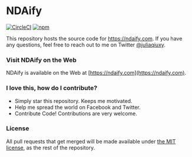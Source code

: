 # NDAify

[![CircleCI](https://img.shields.io/circleci/project/juliaqiuxy/ndaify-frontend/master.svg)](https://circleci.com/gh/juliaqiuxy/ndaify-frontend) [![npm](https://img.shields.io/github/license/juliaqiuxy/ndaify-frontend.svg)](https://github.com/juliaqiuxy/ndaify-frontend/blob/master/LICENSE.md)

This repository hosts the source code for https://ndaify.com. If you have any questions, feel free to reach out to me on Twitter [@juliaqiuxy](https://twitter.com/juliaqiuxy).

### Visit NDAify on the Web

NDAify is available on the Web at [https://ndaify.com](https://ndaify.com).

<a name="contributing"/>

### I love this, how do I contribute?

* Simply star this repository. Keeps me motivated.
* Help me spread the world on Facebook and Twitter.
* Contribute Code! Contributions are very welcome.

<a name="license"/>

### License
All pull requests that get merged will be made available under [the MIT license](https://github.com/juliaqiuxy/ndaify-frontend/blob/master/LICENSE.md), as the rest of the repository.

